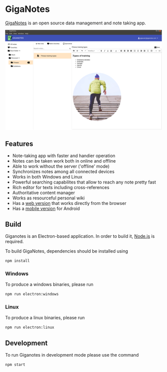 # GigaNotes

[GigaNotes](https://giganotes.com) is an open source data management and note taking app.

![Giganotes](/docs/giganotes.png)

## Features

* Note-taking app with faster and handier operation
* Notes can be taken work both in online and offline
* Able to work without the server ('offline' mode)
* Synchronizes notes among all connected devices
* Works in both Windows and Linux 
* Powerful searching capabilites that allow to reach any note pretty fast
* Rich editor for texts including cross-references
* Authoritative content manager
* Works as resourceful personal wiki
* Has a [web version](https://web.giganotes.com) that works directly from the browser
* Has a [mobile version](https://play.google.com/store/apps/details?id=com.thetapad.app) for Android

## Build

Giganotes is an Electron-based application. In order to build it, [Node.js](https://nodejs.org) is required.

To build GigaNotes, dependencies should be installed using

```bash
npm install
```

### Windows

To produce a windows binaries, please run

```bash
npm run electron:windows
```

### Linux

To produce a linux binaries, please run

```bash
npm run electron:linux
```

## Development 

To run Giganotes in development mode please use the command

```bash
npm start
```
